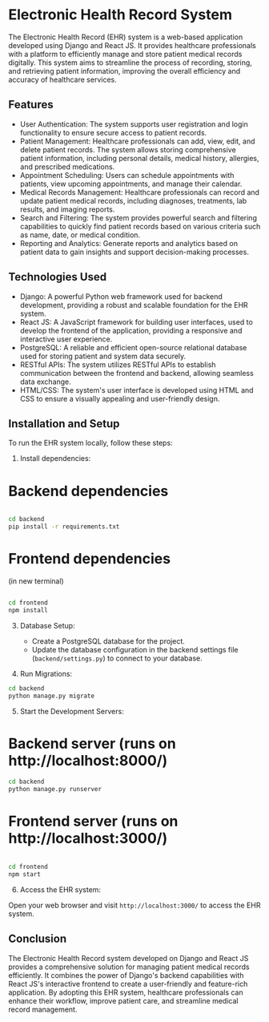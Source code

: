 # Electronic Health Record System

The Electronic Health Record (EHR) system is a web-based application developed using Django and React JS. It provides healthcare professionals with a platform to efficiently manage and store patient medical records digitally. This system aims to streamline the process of recording, storing, and retrieving patient information, improving the overall efficiency and accuracy of healthcare services.

## Features

- User Authentication: The system supports user registration and login functionality to ensure secure access to patient records.
- Patient Management: Healthcare professionals can add, view, edit, and delete patient records. The system allows storing comprehensive patient information, including personal details, medical history, allergies, and prescribed medications.
- Appointment Scheduling: Users can schedule appointments with patients, view upcoming appointments, and manage their calendar.
- Medical Records Management: Healthcare professionals can record and update patient medical records, including diagnoses, treatments, lab results, and imaging reports.
- Search and Filtering: The system provides powerful search and filtering capabilities to quickly find patient records based on various criteria such as name, date, or medical condition.
- Reporting and Analytics: Generate reports and analytics based on patient data to gain insights and support decision-making processes.

## Technologies Used

- Django: A powerful Python web framework used for backend development, providing a robust and scalable foundation for the EHR system.
- React JS: A JavaScript framework for building user interfaces, used to develop the frontend of the application, providing a responsive and interactive user experience.
- PostgreSQL: A reliable and efficient open-source relational database used for storing patient and system data securely.
- RESTful APIs: The system utilizes RESTful APIs to establish communication between the frontend and backend, allowing seamless data exchange.
- HTML/CSS: The system's user interface is developed using HTML and CSS to ensure a visually appealing and user-friendly design.

## Installation and Setup

To run the EHR system locally, follow these steps:

1. Install dependencies:

# Backend dependencies

```bash

cd backend
pip install -r requirements.txt

```

# Frontend dependencies

(in new terminal)

```bash

cd frontend
npm install

```

3. Database Setup:

   - Create a PostgreSQL database for the project.
   - Update the database configuration in the backend settings file (`backend/settings.py`) to connect to your database.

4. Run Migrations:

```bash
cd backend
python manage.py migrate
```

5. Start the Development Servers:

# Backend server (runs on http://localhost:8000/)

```bash
cd backend
python manage.py runserver
```

# Frontend server (runs on http://localhost:3000/)

```bash

cd frontend
npm start

```

6. Access the EHR system:

Open your web browser and visit `http://localhost:3000/` to access the EHR system.

## Conclusion

The Electronic Health Record system developed on Django and React JS provides a comprehensive solution for managing patient medical records efficiently. It combines the power of Django's backend capabilities with React JS's interactive frontend to create a user-friendly and feature-rich application. By adopting this EHR system, healthcare professionals can enhance their workflow, improve patient care, and streamline medical record management.
